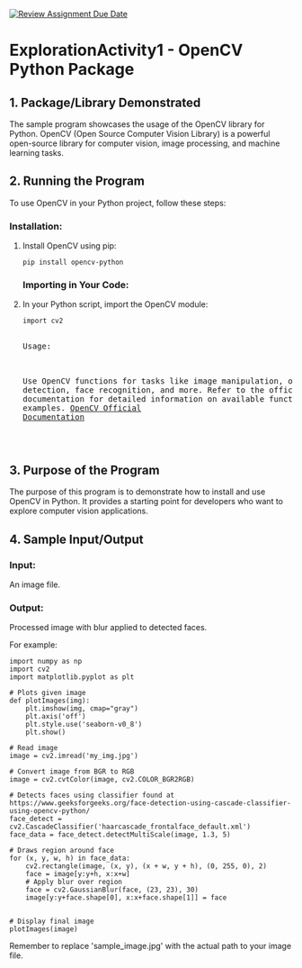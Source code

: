[![Review Assignment Due Date](https://classroom.github.com/assets/deadline-readme-button-24ddc0f5d75046c5622901739e7c5dd533143b0c8e959d652212380cedb1ea36.svg)](https://classroom.github.com/a/oB7VDeFN)
# ExplorationActivity1 - OpenCV Python Package

<h2>1. Package/Library Demonstrated</h2>
<p>The sample program showcases the usage of the OpenCV library for Python. OpenCV (Open Source Computer Vision Library) is a powerful open-source library for computer vision, image processing, and machine learning tasks.<p>

<h2>2. Running the Program</h2>
<p>To use OpenCV in your Python project, follow these steps:</p>

<h3>Installation:</h3>

<ol>
<li>Install OpenCV using pip:</li>
<pre><code>pip install opencv-python</code></pre>

<h3>Importing in Your Code:</h3>

<li>In your Python script, import the OpenCV module:</li>
<pre><code>import cv2</code><pre>

<li>Usage:</li>

Use OpenCV functions for tasks like image manipulation, object detection, face recognition, and more.
Refer to the official OpenCV documentation for detailed information on available functions and usage examples. [OpenCV Official Documentation](https://docs.opencv.org/)
</ol>

<h2>3. Purpose of the Program</h2>
<p>The purpose of this program is to demonstrate how to install and use OpenCV in Python. It provides a starting point for developers who want to explore computer vision applications.</p>

<h2>4. Sample Input/Output</h2>
<h3>Input:</h3> <p>An image file.</p>
<h3>Output:</h3> <p>Processed image with blur applied to detected faces.</p>
For example:

<pre><code>import numpy as np 
import cv2 
import matplotlib.pyplot as plt 
  
# Plots given image
def plotImages(img): 
    plt.imshow(img, cmap="gray") 
    plt.axis('off') 
    plt.style.use('seaborn-v0_8') 
    plt.show() 

# Read image
image = cv2.imread('my_img.jpg') 
  
# Convert image from BGR to RGB
image = cv2.cvtColor(image, cv2.COLOR_BGR2RGB) 

# Detects faces using classifier found at https://www.geeksforgeeks.org/face-detection-using-cascade-classifier-using-opencv-python/
face_detect = cv2.CascadeClassifier('haarcascade_frontalface_default.xml') 
face_data = face_detect.detectMultiScale(image, 1.3, 5) 
  
# Draws region around face 
for (x, y, w, h) in face_data: 
    cv2.rectangle(image, (x, y), (x + w, y + h), (0, 255, 0), 2) 
    face = image[y:y+h, x:x+w] 
    # Apply blur over region
    face = cv2.GaussianBlur(face, (23, 23), 30) 
    image[y:y+face.shape[0], x:x+face.shape[1]] = face 
  
  
# Display final image
plotImages(image)</code></pre>

Remember to replace 'sample_image.jpg' with the actual path to your image file.